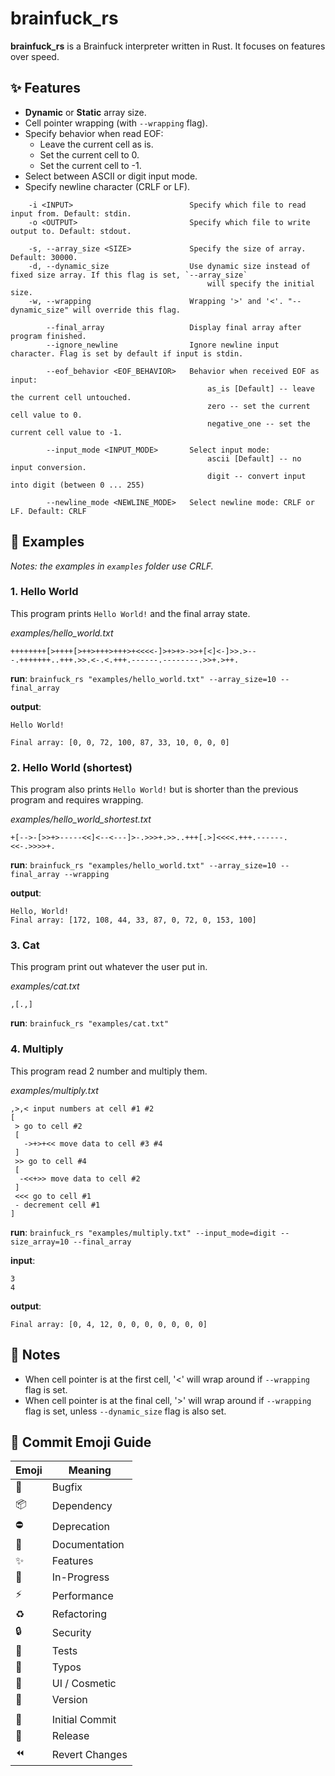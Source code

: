 # brainfuck_rs

**brainfuck_rs** is a Brainfuck interpreter written in Rust. It focuses on features over speed.

## ✨ Features

- **Dynamic** or **Static** array size.
- Cell pointer wrapping (with `--wrapping` flag).
- Specify behavior when read EOF:
    + Leave the current cell as is.
    + Set the current cell to 0.
    + Set the current cell to -1.
- Select between ASCII or digit input mode.
- Specify newline character (CRLF or LF).

```
    -i <INPUT>                          Specify which file to read input from. Default: stdin.
    -o <OUTPUT>                         Specify which file to write output to. Default: stdout.
    
    -s, --array_size <SIZE>             Specify the size of array. Default: 30000.
    -d, --dynamic_size                  Use dynamic size instead of fixed size array. If this flag is set, `--array_size`
                                            will specify the initial size.
    -w, --wrapping                      Wrapping '>' and '<'. "--dynamic_size" will override this flag.

        --final_array                   Display final array after program finished.
        --ignore_newline                Ignore newline input character. Flag is set by default if input is stdin.
        
        --eof_behavior <EOF_BEHAVIOR>   Behavior when received EOF as input:
                                            as_is [Default] -- leave the current cell untouched.
                                            zero -- set the current cell value to 0.
                                            negative_one -- set the current cell value to -1.

        --input_mode <INPUT_MODE>       Select input mode:
                                            ascii [Default] -- no input conversion.
                                            digit -- convert input into digit (between 0 ... 255)

        --newline_mode <NEWLINE_MODE>   Select newline mode: CRLF or LF. Default: CRLF
```

## 🔖 Examples

*Notes: the examples in `examples` folder use CRLF.*

### 1. Hello World

This program prints `Hello World!` and the final array state.

*examples/hello_world.txt*
```
++++++++[>++++[>++>+++>+++>+<<<<-]>+>+>->>+[<]<-]>>.>---.+++++++..+++.>>.<-.<.+++.------.--------.>>+.>++.
```

**run**: ```brainfuck_rs "examples/hello_world.txt" --array_size=10 --final_array```

**output**:
```
Hello World!

Final array: [0, 0, 72, 100, 87, 33, 10, 0, 0, 0]
```

### 2. Hello World (shortest)

This program also prints `Hello World!` but is shorter than the previous program and requires wrapping.

*examples/hello_world_shortest.txt*
```
+[-->-[>>+>-----<<]<--<---]>-.>>>+.>>..+++[.>]<<<<.+++.------.<<-.>>>>+.
```

**run**: ```brainfuck_rs "examples/hello_world.txt" --array_size=10 --final_array --wrapping```

**output**:
```
Hello, World!
Final array: [172, 108, 44, 33, 87, 0, 72, 0, 153, 100]
```

### 3. Cat 

This program print out whatever the user put in.

*examples/cat.txt*
```
,[.,]
```

**run**: ```brainfuck_rs "examples/cat.txt"```

### 4. Multiply

This program read 2 number and multiply them.

*examples/multiply.txt*
```
,>,< input numbers at cell #1 #2
[
 > go to cell #2
 [
   ->+>+<< move data to cell #3 #4
 ]
 >> go to cell #4
 [
  -<<+>> move data to cell #2
 ]
 <<< go to cell #1
 - decrement cell #1
]
```

**run**: ```brainfuck_rs "examples/multiply.txt" --input_mode=digit --size_array=10 --final_array```

**input**:
```
3
4
```

**output**:
```
Final array: [0, 4, 12, 0, 0, 0, 0, 0, 0, 0]
```

## 📝 Notes

- When cell pointer is at the first cell, '<' will wrap around if `--wrapping` flag is set.
- When cell pointer is at the final cell, '>' will wrap around if `--wrapping` flag is set, unless `--dynamic_size` flag is also set.

## 🔰 Commit Emoji Guide

| Emoji          | Meaning        |
| -------------- | -------------- |
| :bug:          | Bugfix         |
| :package:      | Dependency     |
| :no_entry:     | Deprecation    |
| :book:         | Documentation  |
| :sparkles:     | Features       |
| :construction: | In-Progress    |
| :zap:          | Performance    |
| :recycle:      | Refactoring    |
| :lock:         | Security       |
| :test_tube:    | Tests          |
| :pencil:       | Typos          |
| :lipstick:     | UI / Cosmetic  |
| :bookmark:     | Version        |
|                |                |
| :tada:         | Initial Commit |
| :rocket:       | Release        |
| :rewind:       | Revert Changes |
